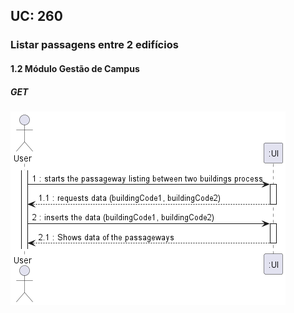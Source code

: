 ## **UC: 260**

###  Listar passagens entre 2 edifícios

#### 1.2        Módulo Gestão de Campus
##### GET

![UC SSD: 260](UC260.png)
